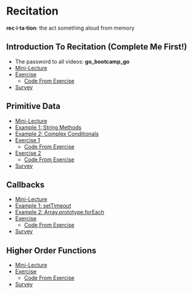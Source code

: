 # Recitation

**rec·i·ta·tion**: the act something aloud from memory


## Introduction To Recitation (Complete Me First!)

* The password to all videos: **go_bootcamp_go**
* [Mini-Lecture][intro]
* [Exercise][exer]
  * [Code From Exercise][code]
* [Survey](http://goo.gl/forms/nHE0NIU2Rr)

[intro]:https://vimeo.com/161983328
[exer]:https://vimeo.com/161983327
[code]:./addNum.js

## Primitive Data

* [Mini-Lecture][prim_intro]
* [Example 1: String Methods][prim_example1]
* [Example 2: Complex Conditionals][prim_example2]
* [Exercise 1][prim_exer1]
  * [Code From Exercise][prim_code]
* [Exercise 2][prim_exer2]
  * [Code From Exercise][prim_code]
* [Survey](http://goo.gl/forms/nHE0NIU2Rr)

[prim_intro]:https://vimeo.com/162310764
[prim_example1]:https://vimeo.com/162310763
[prim_example2]:https://vimeo.com/162306646
[prim_exer1]:https://vimeo.com/162306579
[prim_exer2]:https://vimeo.com/162306647
[prim_code]:./primitive.js

## Callbacks

* [Mini-Lecture][callbacks]
* [Example 1: setTimeout][callbacksExample1]
* [Example 2: Array.prototype.forEach][callbacksExample2]
* [Exercise][callbacksExercise]
  * [Code From Exercise][callbackscode]
* [Survey](http://goo.gl/forms/NLjx76HXrw)

[callbacks]:https://vimeo.com/161858503
[callbacksExample1]:https://vimeo.com/162264964
[callbacksExample2]:https://vimeo.com/161858501
[callbacksExercise]:https://vimeo.com/161858500
[callbackscode]:./callbacks.js

## Higher Order Functions

* [Mini-Lecture][hof]
* [Exercise][hofExercise]
  * [Code From Exercise][hofcode]
* [Survey](http://goo.gl/forms/K42chEHhvP)

[hof]:https://vimeo.com/161983797
[hofExercise]:https://vimeo.com/161983796
[hofcode]:./createAdder.js
